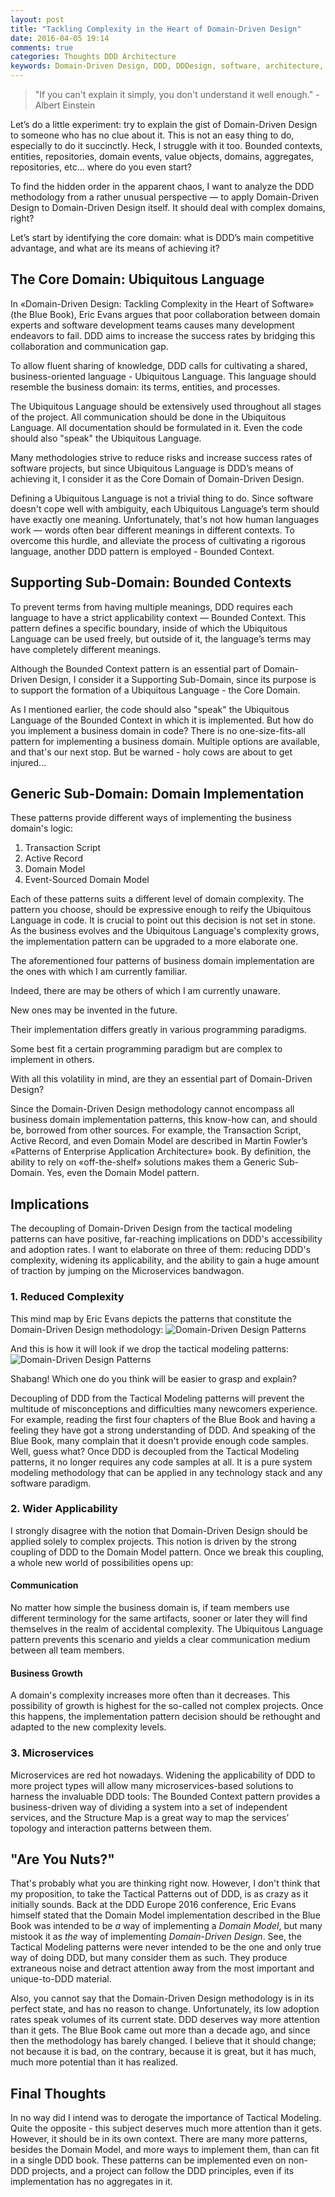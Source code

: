 ```yaml
---
layout: post
title: "Tackling Complexity in the Heart of Domain-Driven Design"
date: 2016-04-05 19:14
comments: true
categories: Thoughts DDD Architecture
keywords: Domain-Driven Design, DDD, DDDesign, software, architecture, methodology, bounded context, ubiquitous language, patterns, complexity
---
```


> "If you can't explain it simply, you don't understand it well enough." - Albert Einstein

Let’s do a little experiment: try to explain the gist of Domain-Driven Design to someone who has no clue about it. This is not an easy thing to do, especially to do it succinctly. Heck, I struggle with it too. Bounded contexts, entities, repositories, domain events, value objects, domains, aggregates, repositories, etc… where do you even start?

To find the hidden order in the apparent chaos, I want to analyze the DDD methodology from a rather unusual perspective — to apply Domain-Driven Design to Domain-Driven Design itself. It should deal with complex domains, right?

Let’s start by identifying the core domain: what is DDD’s main competitive advantage, and what are its means of achieving it?

## The Core Domain: Ubiquitous Language
In «Domain-Driven Design: Tackling Complexity in the Heart of Software» (the Blue Book), Eric Evans argues that poor collaboration between domain experts and software development teams causes many development endeavors to fail. DDD aims to increase the success rates by bridging this collaboration and communication gap. 

<!-- more -->

To allow fluent sharing of knowledge, DDD calls for cultivating a shared, business-oriented language - Ubiquitous Language. This language should resemble the business domain: its terms, entities, and processes. 

The Ubiquitous Language should be extensively used throughout all stages of the project. All communication should be done in the Ubiquitous Language. All documentation should be formulated in it. Even the code should also "speak" the Ubiquitous Language.

Many methodologies strive to reduce risks and increase success rates of software projects, but since Ubiquitous Language is DDD’s means of achieving it, I consider it as the Core Domain of Domain-Driven Design.

Defining a Ubiquitous Language is not a trivial thing to do. Since software doesn't cope well with ambiguity, each Ubiquitous Language’s term should have exactly one meaning. Unfortunately, that's not how human languages work — words often bear different meanings in different contexts. To overcome this hurdle, and alleviate the process of cultivating a rigorous language, another DDD pattern is employed - Bounded Context.

## Supporting Sub-Domain: Bounded Contexts
To prevent terms from having multiple meanings, DDD requires each language to have a strict applicability context — Bounded Context. This pattern defines a specific boundary, inside of which the Ubiquitous Language can be used freely, but outside of it, the language’s terms may have completely different meanings.

Although the Bounded Context pattern is an essential part of Domain-Driven Design, I consider it a Supporting Sub-Domain, since its purpose is to support the formation of a Ubiquitous Language - the Core Domain.

As I mentioned earlier, the code should also "speak" the Ubiquitous Language of the Bounded Context in which it is implemented. But how do you implement a business domain in code? There is no one-size-fits-all pattern for implementing a business domain. Multiple options are available, and that's our next stop. But be warned - holy cows are about to get injured...

## Generic Sub-Domain: Domain Implementation
These patterns provide different ways of implementing the business domain's logic:

1. Transaction Script
2. Active Record
3. Domain Model
4. Event-Sourced Domain Model

Each of these patterns suits a different level of domain complexity. The pattern you choose, should be expressive enough to reify the Ubiquitous Language in code. It is crucial to point out this decision is not set in stone. As the business evolves and the Ubiquitous Language's complexity grows, the implementation pattern can be upgraded to a more elaborate one.

The aforementioned four patterns of business domain implementation are the ones with which I am currently familiar.

Indeed, there are may be others of which I am currently unaware.

New ones may be invented in the future.

Their implementation differs greatly in various programming paradigms.

Some best fit a certain programming paradigm but are complex to implement in others.

With all this volatility in mind, are they an essential part of Domain-Driven Design?

Since the Domain-Driven Design methodology cannot encompass all business domain implementation patterns, this know-how can, and should be, borrowed from other sources. For example, the Transaction Script, Active Record, and even Domain Model are described in Martin Fowler’s «Patterns of Enterprise Application Architecture» book. By definition, the ability to rely on «off-the-shelf» solutions makes them a Generic Sub-Domain. Yes, even the Domain Model pattern.

## Implications
The decoupling of Domain-Driven Design from the tactical modeling patterns can have positive, far-reaching implications on DDD's accessibility and adoption rates. I want to elaborate on three of them: reducing DDD's complexity, widening its applicability, and the ability to gain a huge amount of traction by jumping on the Microservices bandwagon. 

### 1. Reduced Complexity
This mind map by Eric Evans depicts the patterns that constitute the Domain-Driven Design methodology:
<img src="{{ root_url }}/images/ddd/ddd-patterns.png" alt="Domain-Driven Design Patterns" />

And this is how it will look if we drop the tactical modeling patterns:
<img src="{{ root_url }}/images/ddd/ddd-patterns2.png" alt="Domain-Driven Design Patterns" />

Shabang! Which one do you think will be easier to grasp and explain?

Decoupling of DDD from the Tactical Modeling patterns will prevent the multitude of misconceptions and difficulties many newcomers experience. For example, reading the first four chapters of the Blue Book and having a feeling they have got a strong understanding of DDD. And speaking of the Blue Book, many complain that it doesn't provide enough code samples. Well, guess what? Once DDD is decoupled from the Tactical Modeling patterns, it no longer requires any code samples at all. It is a pure system modeling methodology that can be applied in any technology stack and any software paradigm.

### 2. Wider Applicability
I strongly disagree with the notion that Domain-Driven Design should be applied solely to complex projects. This notion is driven by the strong coupling of DDD to the Domain Model pattern. Once we break this coupling, a whole new world of possibilities opens up:

#### Communication
No matter how simple the business domain is, if team members use different terminology for the same artifacts, sooner or later they will find themselves in the realm of accidental complexity. The Ubiquitous Language pattern prevents this scenario and yields a clear communication medium between all team members.

#### Business Growth
A domain's complexity increases more often than it decreases. This possibility of growth is highest for the so-called not complex projects. Once this happens, the implementation pattern decision should be rethought and adapted to the new complexity levels.

### 3. Microservices
Microservices are red hot nowadays. Widening the applicability of DDD to more project types will allow many microservices-based solutions to harness the invaluable DDD tools: The Bounded Context pattern provides a business-driven way of dividing a system into a set of independent services, and the Structure Map is a great way to map the services’ topology and interaction patterns between them.

## "Are You Nuts?"
That's probably what you are thinking right now. However, I don't think that my proposition, to take the Tactical Patterns out of DDD, is as crazy as it initially sounds. Back at the DDD Europe 2016 conference, Eric Evans himself stated that the Domain Model implementation described in the Blue Book was intended to be *a* way of implementing a *Domain Model*, but many mistook it as *the* way of implementing *Domain-Driven Design*. See, the Tactical Modeling patterns were never intended to be the one and only true way of doing DDD, but many consider them as such. They produce extraneous noise and detract attention away from the most important and unique-to-DDD material.

Also, you cannot say that the Domain-Driven Design methodology is in its perfect state, and has no reason to change. Unfortunately, its low adoption rates speak volumes of its current state. DDD deserves way more attention than it gets. The Blue Book came out more than a decade ago, and since then the methodology has barely changed. I believe that it should change; not because it is bad, on the contrary, because it is great, but it has much, much more potential than it has realized.

## Final Thoughts
In no way did I intend was to derogate the importance of Tactical Modeling. Quite the opposite - this subject deserves much more attention than it gets. However, it should be in its own context. There are many more patterns, besides the Domain Model, and more ways to implement them, than can fit in a single DDD book. These patterns can be implemented even on non-DDD projects, and a project can follow the DDD principles, even if its implementation has no aggregates in it.